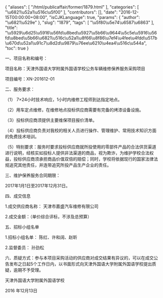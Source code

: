 {
    "aliases": [
        "/html/publicaffair/former/1879.html"
    ],
    "categories": [
        "\u6821\u52a1\u516c\u5f00"
    ],
    "contributors": [],
    "date": "2016-12-15T00:00:00+08:00",
    "isCJKLanguage": true,
    "params": {
        "author": "\u6821\u529e"
    },
    "slug": "1879",
    "tags": [
        "\u5f80\u5e74\u6587\u6863"
    ],
    "title": "\u5929\u6d25\u5916\u56fd\u8bed\u5927\u5b66\u9644\u5c5e\u5916\u56fd\u8bed\u5b66\u6821\u516c\u52a1\u8f66\u8f86\u7ef4\u4fee\u4fdd\u517b\u670d\u52a1\u91c7\u8d2d\u9879\u76ee\u6210\u4ea4\u516c\u544a",
    "toc": true
}

一、项目名称和编号：




项目名称：天津外国语大学附属外国语学校公务车辆维修保养服务采购项目




项目编号：XN-201612-01




二、服务要求：




（1） 7×24小时技术响应，1小时内维修工程师到达指定地点。




（2）用车定点维修，在维修地点投标供应商需要有完备的烤漆设备设施。




（3）投标供应商须提供主要维保项目报价清单。




（4）投标供应商负责对我校的相关人员进行操作、管理维护、常用技术知识方面的免费技术培训。




（5）特别要求：服务时要求投标供应商就所投使用的零部件产品的合法供货渠道进行说明，经核实如投标人提供非法渠道的商品，视为欺诈，为维护学校合法权益，投标供应商须承担商品价值双倍的赔偿；同时，学校将依据现行的国家法律法规追究其他责任，并连带追究所投产品生产企业的责任。




三、维护保养服务合同期限：




2017年1月1日至2017年12月31日。




四、成交信息




1.成交供应商名称： 天津市嘉盛汽车维修有限公司




2.成交金额：（单价综合评标，不涉及总预算） 




五、招标小组名单




1.招标小组名单： 陈红、许和阔、赵昕




2.监督委员： 孙劲松




六、质疑方式：参与本项目采购活动的供应商对成交结果有异议的，可以在成交公告发布之日起5个工作日内，以书面形式向天津外国语大学附属外国语学校提出质疑，逾期不予受理。




天津外国语大学附属外国语学校




2016 年12月13日


